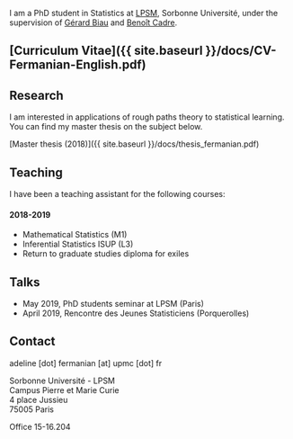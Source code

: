 
I am a PhD student in Statistics at [LPSM](http://www.lpsm.paris/), Sorbonne Université, under the supervision of [Gérard Biau](http://www.lsta.upmc.fr/biau.html) and [Benoît Cadre](https://w3.ens-rennes.fr/math/people/benoit.cadre/).


## [Curriculum Vitae]({{ site.baseurl }}/docs/CV-Fermanian-English.pdf)

## Research 

I am interested in applications of rough paths theory to statistical learning. You can find my master thesis on the subject below.

[Master thesis (2018)]({{ site.baseurl }}/docs/thesis_fermanian.pdf)



## Teaching

I have been a teaching assistant for the following courses:

#### 2018-2019

* Mathematical Statistics (M1)
* Inferential Statistics ISUP (L3)
* Return to graduate studies diploma for exiles

## Talks

* May 2019, PhD students seminar at LPSM (Paris)
* April 2019, Rencontre des Jeunes Statisticiens (Porquerolles)


## Contact

adeline [dot] fermanian [at] upmc [dot] fr

Sorbonne Université - LPSM  
Campus Pierre et Marie Curie  
4 place Jussieu  
75005 Paris  

Office 15-16.204



